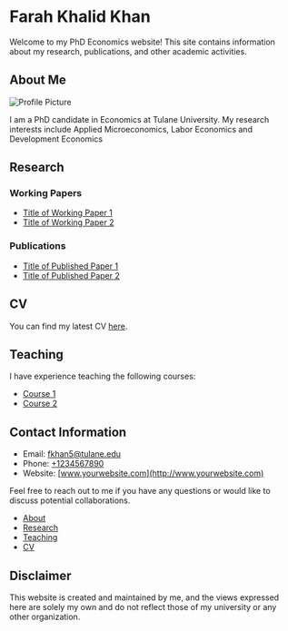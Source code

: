 # Farah Khalid Khan

Welcome to my PhD Economics website! This site contains information about my research, publications, and other academic activities.

## About Me

![Profile Picture](profile_picture.jpg)

I am a PhD candidate in Economics at Tulane University. My research interests include Applied Microeconomics, Labor Economics and Development Economics

## Research

### Working Papers

- [Title of Working Paper 1](working_paper1.pdf)
- [Title of Working Paper 2](working_paper2.pdf)

### Publications

- [Title of Published Paper 1](published_paper1.pdf)
- [Title of Published Paper 2](published_paper2.pdf)

## CV

You can find my latest CV [here](cv.pdf).

## Teaching

I have experience teaching the following courses:

- [Course 1](course1.md)
- [Course 2](course2.md)

## Contact Information

- Email: fkhan5@tulane.edu
- Phone: [+1234567890](tel:+1234567890)
- Website: [www.yourwebsite.com](http://www.yourwebsite.com)

Feel free to reach out to me if you have any questions or would like to discuss potential collaborations.

- [About](about.md)
- [Research](research.md)
- [Teaching](teaching.md)
- [CV](cv.md)

## Disclaimer

This website is created and maintained by me, and the views expressed here are solely my own and do not reflect those of my university or any other organization.





